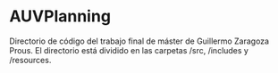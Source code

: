 # AUVPlanning

Directorio de código del trabajo final de máster de Guillermo Zaragoza Prous. El directorio está dividido en las carpetas /src, /includes y /resources.
